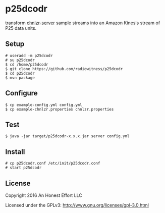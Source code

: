 # p25dcodr

transform [chnlzr-server](https://github.com/radiowitness/chnlzr-server) sample streams into
an Amazon Kinesis stream of P25 data units.

## Setup
```
# useradd -m p25dcodr
# su p25dcodr
$ cd /home/p25dcodr
$ git clone https://github.com/radiowitness/p25dcodr
$ cd p25dcodr
$ mvn package
```

## Configure
```
$ cp example-config.yml config.yml
$ cp example-chnlzr.properties chnlzr.properties
```

## Test
```
$ java -jar target/p25dcodr-x.x.x.jar server config.yml
```

## Install
```
# cp p25dcodr.conf /etc/init/p25dcodr.conf
# start p25dcodr
```

## License

Copyright 2016 An Honest Effort LLC

Licensed under the GPLv3: http://www.gnu.org/licenses/gpl-3.0.html
